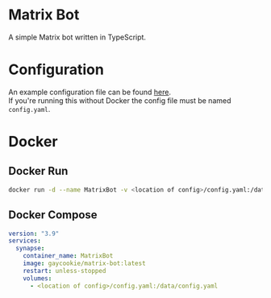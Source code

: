 # Matrix Bot
A simple Matrix bot written in TypeScript.

# Configuration
An example configuration file can be found [here](config-example.yaml).  
If you're running this without Docker the config file must be named `config.yaml`.

# Docker
## Docker Run
```bash
docker run -d --name MatrixBot -v <location of config>/config.yaml:/data/config.yaml gaycookie/matrix-bot:latest
```

## Docker Compose
```yaml
version: "3.9"
services:
  synapse:
    container_name: MatrixBot
    image: gaycookie/matrix-bot:latest
    restart: unless-stopped
    volumes:
      - <location of config>/config.yaml:/data/config.yaml
```